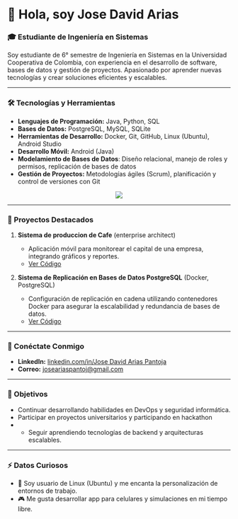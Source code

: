 # 👋 Hola, soy **Jose David Arias** 

### 🎓 Estudiante de Ingeniería en Sistemas
Soy estudiante de 6° semestre de Ingeniería en Sistemas en la Universidad Cooperativa de Colombia, con experiencia en el desarrollo de software, bases de datos y gestión de proyectos. Apasionado por aprender nuevas tecnologías y crear soluciones eficientes y escalables.

---

### 🛠 Tecnologías y Herramientas
- **Lenguajes de Programación:** Java, Python, SQL
- **Bases de Datos:** PostgreSQL, MySQL, SQLite
- **Herramientas de Desarrollo:** Docker, Git, GitHub, Linux (Ubuntu), Android Studio
- **Desarrollo Móvil:** Android (Java)
- **Modelamiento de Bases de Datos**: Diseño relacional, manejo de roles y permisos, replicación de bases de datos
- **Gestión de Proyectos:** Metodologías ágiles (Scrum), planificación y control de versiones con Git
<p align="center">
  <a href="https://skillicons.dev">
    <img src="https://skillicons.dev/icons?i=git,css,discord,docker,postgres,figma,github,html,java,wordpress,linux,mongodb,mysql,postman,py,vscode,androidstudio,git,idea,ubuntu,vim,kubernetes&perline=14" />
  </a>
</p>

---

### 📂 Proyectos Destacados
1. **Sistema de produccion de Cafe** (enterprise architect)
   - Aplicación móvil para monitorear el capital de una empresa, integrando gráficos y reportes.
   - [Ver Código](https://github.com/josearpa123/Sistema-produccion-cafe)

2. **Sistema de Replicación en Bases de Datos PostgreSQL** (Docker, PostgreSQL)
   - Configuración de replicación en cadena utilizando contenedores Docker para asegurar la escalabilidad y redundancia de bases de datos.
   - [Ver Código](https://github.com/tu-usuario/replicacion-postgresql-docker)

---

### 🔗 Conéctate Conmigo
- **LinkedIn:** [linkedin.com/in/Jose David Arias Pantoja](https://www.linkedin.com/in/jose-david-arias-pantoja-791b011a2/)
- **Correo:** joseariaspantoj@gmail.com
---

### 🚀 Objetivos
- Continuar desarrollando habilidades en DevOps y seguridad informática.
- Participar en proyectos universitarios y participando en hackathon
- - Seguir aprendiendo tecnologías de backend y arquitecturas escalables.

---

### ⚡ Datos Curiosos
- 🐧 Soy usuario de Linux (Ubuntu) y me encanta la personalización de entornos de trabajo.
- 🎮 Me gusta desarrollar app para celulares y simulaciones en mi tiempo libre.

